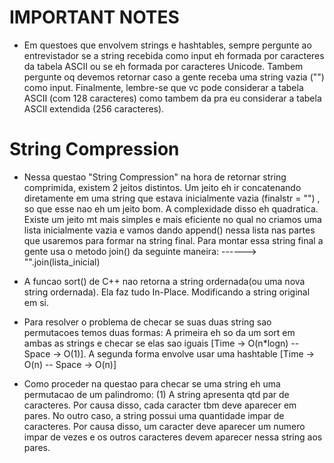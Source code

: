 # IMPORTANT NOTES

* Em questoes que envolvem strings e hashtables, sempre pergunte ao entrevistador se a string recebida como input eh formada por caracteres da tabela ASCII ou se eh formada por caracteres Unicode. Tambem pergunte oq devemos retornar caso a gente receba uma string vazia ("") como input. Finalmente, lembre-se que vc pode considerar a tabela ASCII (com 128 caracteres) como tambem da pra eu considerar a tabela ASCII extendida (256 caracteres).

# String Compression
* Nessa questao "String Compression" na hora de retornar string comprimida, existem 2 jeitos distintos. Um jeito eh ir concatenando diretamente em uma string que estava inicialmente vazia (finalstr = "") , so que esse nao eh um jeito bom. A complexidade disso eh quadratica. Existe um jeito mt mais simples e mais eficiente no qual no criamos uma lista inicialmente vazia e vamos dando append() nessa lista nas partes que usaremos para formar na string final. Para montar essa string final a gente usa o metodo join() da seguinte maneira:
------> "".join(lista_inicial)

* A funcao sort() de C++ nao retorna a string ordernada(ou uma nova string ordernada). Ela faz tudo In-Place. Modificando a string original em si.

* Para resolver o problema de checar se suas duas string sao permutacoes temos duas formas: A primeira eh so da um sort em ambas as strings e checar se elas sao iguais [Time -> O(n*logn) -- Space -> O(1)]. A segunda forma envolve usar uma hashtable [Time -> O(n) -- Space -> O(n)]

* Como proceder na questao para checar se uma string eh uma permutacao de um palindromo: (1) A string apresenta qtd par de caracteres. Por causa disso, cada caracter tbm deve aparecer em pares. No outro caso, a string possui uma quantidade impar de caracteres. Por causa disso, um caracter deve aparecer um numero impar de vezes e os outros caracteres devem aparecer nessa string aos pares.
